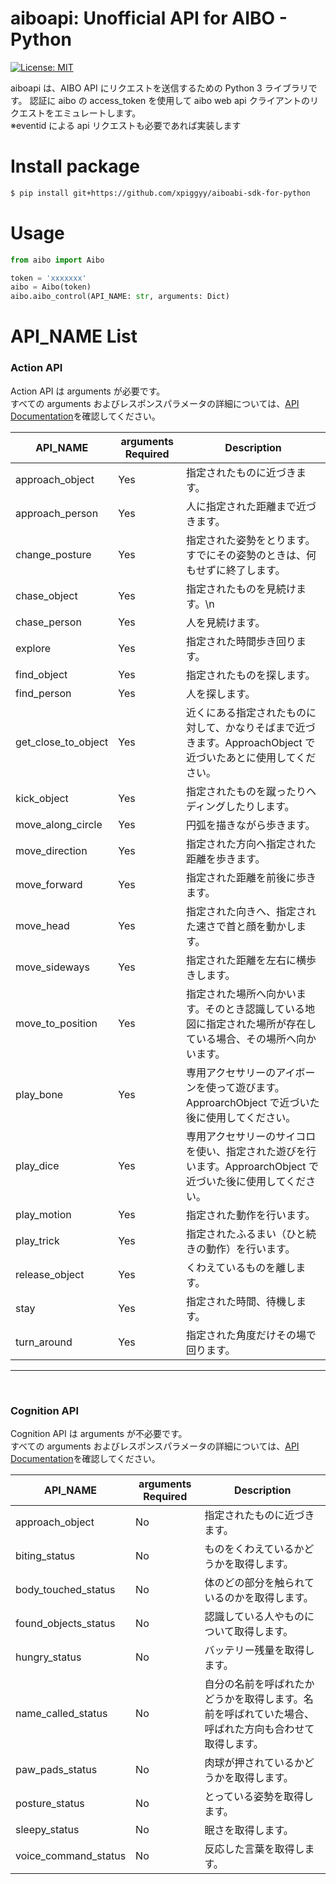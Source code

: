 # aiboapi: Unofficial API for AIBO - Python

[![License: MIT](https://img.shields.io/badge/License-MIT-green.svg)](https://opensource.org/licenses/MIT)

aiboapi は、AIBO API にリクエストを送信するための Python 3 ライブラリです。 認証に aibo の access_token を使用して aibo web api クライアントのリクエストをエミュレートします。<br>
※eventid による api リクエストも必要であれば実装します

# Install package

```sh
$ pip install git+https://github.com/xpiggyy/aiboabi-sdk-for-python
```

# Usage

```py
from aibo import Aibo

token = 'xxxxxxx'
aibo = Aibo(token)
aibo.aibo_control(API_NAME: str, arguments: Dict)
```

# API_NAME List

### Action API

Action API は arguments が必要です。<br>
すべての arguments およびレスポンスパラメータの詳細については、[API Documentation](https://developer.aibo.com/jp/docs#action-api)を確認してください。<br>

| API_NAME            | arguments Required | Description                                                                                                    |
| ------------------- | ------------------ | -------------------------------------------------------------------------------------------------------------- |
| approach_object     | Yes                | 指定されたものに近づきます。                                                                                   |
| approach_person     | Yes                | 人に指定された距離まで近づきます。                                                                             |
| change_posture      | Yes                | 指定された姿勢をとります。すでにその姿勢のときは、何もせずに終了します。                                       |
| chase_object        | Yes                | 指定されたものを見続けます。\n                                                                                 |
| chase_person        | Yes                | 人を見続けます。                                                                                               |
| explore             | Yes                | 指定された時間歩き回ります。                                                                                   |
| find_object         | Yes                | 指定されたものを探します。                                                                                     |
| find_person         | Yes                | 人を探します。                                                                                                 |
| get_close_to_object | Yes                | 近くにある指定されたものに対して、かなりそばまで近づきます。ApproachObject で近づいたあとに使用してください。  |
| kick_object         | Yes                | 指定されたものを蹴ったりヘディングしたりします。                                                               |
| move_along_circle   | Yes                | 円弧を描きながら歩きます。                                                                                     |
| move_direction      | Yes                | 指定された方向へ指定された距離を歩きます。                                                                     |
| move_forward        | Yes                | 指定された距離を前後に歩きます。                                                                               |
| move_head           | Yes                | 指定された向きへ、指定された速さで首と顔を動かします。                                                         |
| move_sideways       | Yes                | 指定された距離を左右に横歩きします。                                                                           |
| move_to_position    | Yes                | 指定された場所へ向かいます。そのとき認識している地図に指定された場所が存在している場合、その場所へ向かいます。 |
| play_bone           | Yes                | 専用アクセサリーのアイボーンを使って遊びます。ApproarchObject で近づいた後に使用してください。                 |
| play_dice           | Yes                | 専用アクセサリーのサイコロを使い、指定された遊びを行います。ApproarchObject で近づいた後に使用してください。   |
| play_motion         | Yes                | 指定された動作を行います。                                                                                     |
| play_trick          | Yes                | 指定されたふるまい（ひと続きの動作）を行います。                                                               |
| release_object      | Yes                | くわえているものを離します。                                                                                   |
| stay                | Yes                | 指定された時間、待機します。                                                                                   |
| turn_around         | Yes                | 指定された角度だけその場で回ります。                                                                           |

---

<br>

### Cognition API

Cognition API は arguments が不必要です。<br>
すべての arguments およびレスポンスパラメータの詳細については、[API Documentation](https://developer.aibo.com/jp/docs#action-api)を確認してください。<br>

| API_NAME             | arguments Required | Description                                                                                          |
| -------------------- | ------------------ | ---------------------------------------------------------------------------------------------------- |
| approach_object      | No                 | 指定されたものに近づきます。                                                                         |
| biting_status        | No                 | ものをくわえているかどうかを取得します。                                                             |
| body_touched_status  | No                 | 体のどの部分を触られているのかを取得します。                                                         |
| found_objects_status | No                 | 認識している人やものについて取得します。                                                             |
| hungry_status        | No                 | バッテリー残量を取得します。                                                                         |
| name_called_status   | No                 | 自分の名前を呼ばれたかどうかを取得します。名前を呼ばれていた場合、呼ばれた方向も合わせて取得します。 |
| paw_pads_status      | No                 | 肉球が押されているかどうかを取得します。                                                             |
| posture_status       | No                 | とっている姿勢を取得します。                                                                         |
| sleepy_status        | No                 | 眠さを取得します。                                                                                   |
| voice_command_status | No                 | 反応した言葉を取得します。                                                                           |
